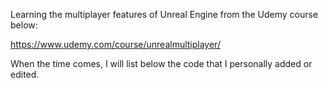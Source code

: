 Learning the multiplayer features of Unreal Engine from the Udemy course below:

https://www.udemy.com/course/unrealmultiplayer/

When the time comes, I will list below the code that I personally added or edited.